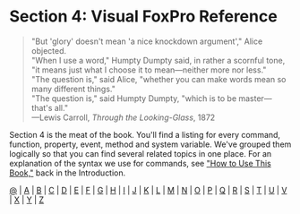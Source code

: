 # Section 4: Visual FoxPro Reference

> "But 'glory' doesn't mean 'a nice knockdown argument'," Alice objected.
<br>"When I use a word," Humpty Dumpty said, in rather a scornful tone, "it means just what I choose it to mean—neither more nor less."
<br>"The question is," said Alice, "whether you can make words mean so many different things."
<br>"The question is," said Humpty Dumpty, "which is to be master—that's all."
<br>&mdash;Lewis Carroll, *Through the Looking-Glass*, 1872

Section 4 is the meat of the book. You'll find a listing for every command, function, property, event, method and system variable. We've grouped them logically so that you can find several related topics in one place. For an explanation of the syntax we use for commands, see ["How to Use This Book,"](..\section0\s0c8.html) back in the Introduction.

[@](#AT) \| [A](#A) \| [B](#B) \| [C](#C) \| [D](#D) \| [E](#E) \| [F](#F) \| [G](#G) \| [H](#H) \| [I](#I) \| [J](#J) \| [K](#K) \| [L](#L) \| [M](#M) \| [N](#N) \| [O](#O) \| [P](#P) \| [Q](#Q) \| [R](#R) \| [S](#S) \| [T](#T) \| [U](#U) \| [V](#V) \| [X](#X) \| [Y](#Y) \| [Z](#Z)
